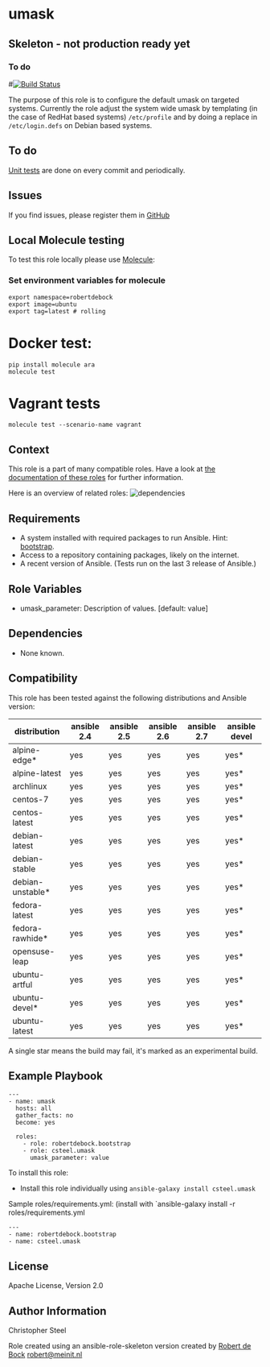 umask
=========

## Skeleton - not production ready yet

### To do
#[![Build Status](https://travis-ci.org/csteel/ansible-role-umask.svg?branch=master)](https://travis-ci.org/csteel/ansible-role-umask)

The purpose of this role is to configure the default umask on targeted systems. Currently the role adjust the system wide umask by templating (in the case of RedHat based systems) `/etc/profile` and by doing a replace in `/etc/login.defs` on Debian based systems.

## To do

[Unit tests](https://travis-ci.org/csteel/ansible-role-umask) are done on every commit and periodically.

## Issues

If you find issues, please register them in [GitHub](https://github.com/csteel/ansible-role-umask/issues)

## Local Molecule testing

To test this role locally please use [Molecule](https://github.com/metacloud/molecule):

### Set environment variables for molecule

```shell
export namespace=robertdebock
export image=ubuntu
export tag=latest # rolling
```

# Docker test:

```shell
pip install molecule ara
molecule test
```

# Vagrant tests

```shell
molecule test --scenario-name vagrant
```

Context
--------
This role is a part of many compatible roles. Have a look at [the documentation of these roles](https://robertdebock.nl/) for further information.

Here is an overview of related roles:
![dependencies](https://raw.githubusercontent.com/robertdebock/drawings/artifacts/umask.png "Dependency")

Requirements
------------

- A system installed with required packages to run Ansible. Hint: [bootstrap](https://galaxy.ansible.com/robertdebock/bootstrap).
- Access to a repository containing packages, likely on the internet.
- A recent version of Ansible. (Tests run on the last 3 release of Ansible.)

Role Variables
--------------

- umask_parameter: Description of values. [default: value]

Dependencies
------------

- None known.

Compatibility
-------------

This role has been tested against the following distributions and Ansible version:

|distribution|ansible 2.4|ansible 2.5|ansible 2.6|ansible 2.7|ansible devel|
|------------|-----------|-----------|-----------|-----------|-------------|
|alpine-edge*|yes|yes|yes|yes|yes*|
|alpine-latest|yes|yes|yes|yes|yes*|
|archlinux|yes|yes|yes|yes|yes*|
|centos-7|yes|yes|yes|yes|yes*|
|centos-latest|yes|yes|yes|yes|yes*|
|debian-latest|yes|yes|yes|yes|yes*|
|debian-stable|yes|yes|yes|yes|yes*|
|debian-unstable*|yes|yes|yes|yes|yes*|
|fedora-latest|yes|yes|yes|yes|yes*|
|fedora-rawhide*|yes|yes|yes|yes|yes*|
|opensuse-leap|yes|yes|yes|yes|yes*|
|ubuntu-artful|yes|yes|yes|yes|yes*|
|ubuntu-devel*|yes|yes|yes|yes|yes*|
|ubuntu-latest|yes|yes|yes|yes|yes*|

A single star means the build may fail, it's marked as an experimental build.

Example Playbook
----------------

```
---
- name: umask
  hosts: all
  gather_facts: no
  become: yes

  roles:
    - role: robertdebock.bootstrap
    - role: csteel.umask
      umask_parameter: value
```

To install this role:
- Install this role individually using `ansible-galaxy install csteel.umask`

Sample roles/requirements.yml: (install with `ansible-galaxy install -r roles/requirements.yml
```
---
- name: robertdebock.bootstrap
- name: csteel.umask
```

License
-------

Apache License, Version 2.0

Author Information
------------------
Christopher Steel

Role created using an ansible-role-skeleton version created by [Robert de Bock](https://robertdebock.nl/) <robert@meinit.nl>

```

```